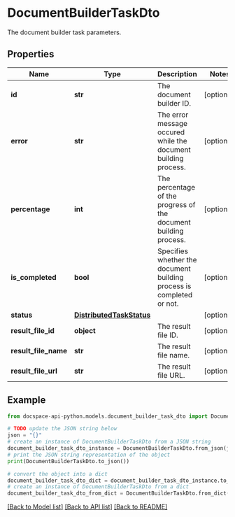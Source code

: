 # DocumentBuilderTaskDto
The document builder task parameters.

## Properties

Name | Type | Description | Notes
------------ | ------------- | ------------- | -------------
**id** | **str** | The document builder ID. | [optional] 
**error** | **str** | The error message occured while the document building process. | [optional] 
**percentage** | **int** | The percentage of the progress of the document building process. | [optional] 
**is_completed** | **bool** | Specifies whether the document building process is completed or not. | [optional] 
**status** | [**DistributedTaskStatus**](DistributedTaskStatus.md) |  | [optional] 
**result_file_id** | **object** | The result file ID. | [optional] 
**result_file_name** | **str** | The result file name. | [optional] 
**result_file_url** | **str** | The result file URL. | [optional] 

## Example

```python
from docspace-api-python.models.document_builder_task_dto import DocumentBuilderTaskDto

# TODO update the JSON string below
json = "{}"
# create an instance of DocumentBuilderTaskDto from a JSON string
document_builder_task_dto_instance = DocumentBuilderTaskDto.from_json(json)
# print the JSON string representation of the object
print(DocumentBuilderTaskDto.to_json())

# convert the object into a dict
document_builder_task_dto_dict = document_builder_task_dto_instance.to_dict()
# create an instance of DocumentBuilderTaskDto from a dict
document_builder_task_dto_from_dict = DocumentBuilderTaskDto.from_dict(document_builder_task_dto_dict)
```
[[Back to Model list]](../README.md#documentation-for-models) [[Back to API list]](../README.md#documentation-for-api-endpoints) [[Back to README]](../README.md)


